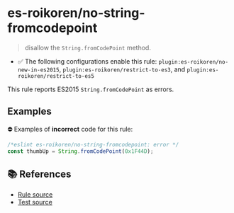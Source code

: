 # es-roikoren/no-string-fromcodepoint
> disallow the `String.fromCodePoint` method.

- ✅ The following configurations enable this rule: `plugin:es-roikoren/no-new-in-es2015`, `plugin:es-roikoren/restrict-to-es3`, and `plugin:es-roikoren/restrict-to-es5`

This rule reports ES2015 `String.fromCodePoint` as errors.

## Examples

⛔ Examples of **incorrect** code for this rule:

```js
/*eslint es-roikoren/no-string-fromcodepoint: error */
const thumbUp = String.fromCodePoint(0x1F44D);
```

## 📚 References

- [Rule source](https://github.com/roikoren755/eslint-plugin-es/blob/v0.0.5/src/rules/no-string-fromcodepoint.ts)
- [Test source](https://github.com/roikoren755/eslint-plugin-es/blob/v0.0.5/tests/src/rules/no-string-fromcodepoint.ts)
